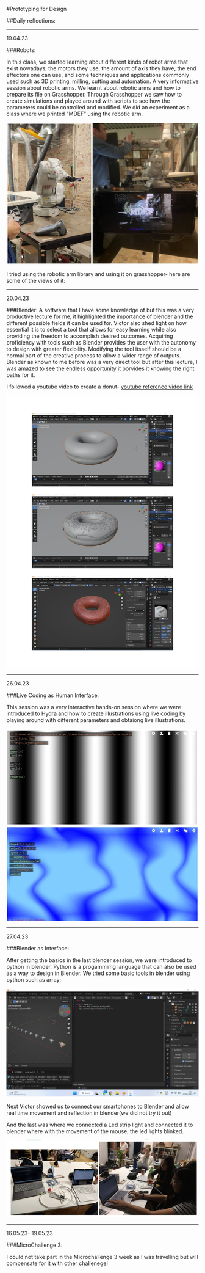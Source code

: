 #Prototyping for Design

##Daily reflections:

---

19.04.23

###Robots:

 In this class, we started learning about different kinds of robot arms that exist nowadays, the motors they use, the amount of axis they have, the end effectors one can use, and some techniques and applications commonly used such as 3D printing, milling, cutting and automation. A very informative session about robotic arms. We learnt about robotic arms and how to prepare its file on Grasshopper. Through Grasshopper we saw how to create simulations and played around with scripts to see how the parameters could be controlled and modified.
 We did an experiment as a class where we printed “MDEF” using the robotic arm.

 ![](../images/Term3/robot.jpg)

 I tried using the robotic arm library and using it on grasshopper- here are some of the views of it:


--- 

20.04.23

###Blender:
 A software that I have some knowledge of but this was a very productive lecture for me, it highlighted the importance of blender and the different possible fields it can be used for. Victor also shed light on how essential it is to select a tool that allows for easy learning while also providing the freedom to accomplish desired outcomes. Acquiring proficiency with tools such as Blender provides the user with the autonomy to design with greater flexibility. Modifying the tool itsself should be a normal part of the creative process to allow a wider range of outputs. Blender as known to me before was a very direct tool but after this lecture, I was amazed to see the endless opportunity it porvides it knowing the right paths for it.

I followed a youtube video to create a donut- [youtube reference video link](https://youtu.be/K9szzrOfslU)

 ![](../images/Term2/blender.jpg)


---

26.04.23

###Live Coding as Human Interface:

 This session was a very interactive hands-on session where we were introduced to Hydra and how to create illustrations using live coding by playing around with different parameters and obtaiong live illustrations.

 ![](../images/Term3/live%20coding%20pic.jpg)
 
---

27.04.23

###Blender as Interface:

After getting the basics in the last blender session, we were introduced to python in blender. Python is a progammimg language that can also be used as a way to design in Blender.
We tried some basic tools in blender using python such as array:

 ![](../images/Term3/blender%20python.jpg)


Next Victor showed us to connect our smartphones to Blender and allow real time movement and reflection in blender(we did not try it out)

And the last was where we connected a Led strip light and connected it to  blender where with the movement of the mouse, the led lights blinked.

 ![](../images/Term3/blender%20as%20interface.jpg)

 ---

 16.05.23- 19.05.23
 
###MicroChallenge 3:

I could not take part in the Microchallenge 3 week as I was travelling but will compensate for it with other challenege!





